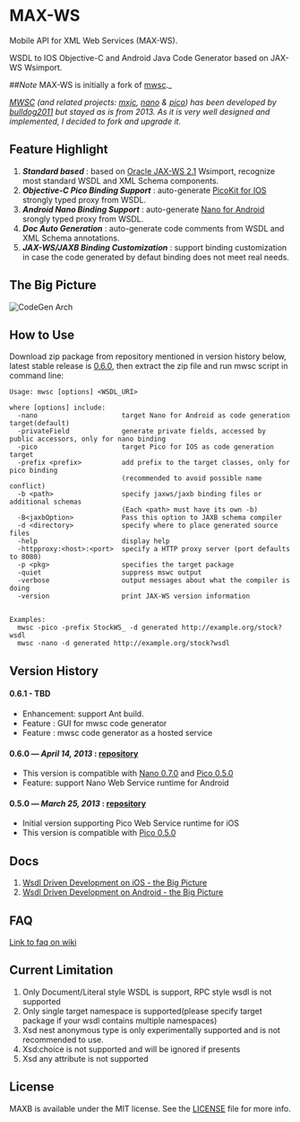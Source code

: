 # MAX-WS
Mobile API for XML Web Services (MAX-WS).

WSDL to IOS Objective-C and Android Java Code Generator based on JAX-WS Wsimport.

##_Note_
MAX-WS is initially a fork of [mwsc](https://github.com/maxep/mwsc)._

_[MWSC](https://github.com/maxep/mwsc) (and related projects: [mxjc](https://github.com/maxep/mxjc), [nano](https://github.com/maxep/nano) & [pico](https://github.com/bulldog2011/pico)) has been developed by [bulldog2011](http://bulldog2011.github.com) but stayed as is from 2013. As it is very well designed and implemented, I decided to fork and upgrade it._

## Feature Highlight
1. ***Standard based*** : based on [Oracle JAX-WS 2.1](http://jax-ws.java.net/2.1.1) Wsimport, recognize most standard WSDL and XML Schema components.
2. ***Objective-C Pico Binding Support*** : auto-generate [PicoKit for IOS](https://github.com/maxep/PicoKit) strongly typed proxy from WSDL.
3. ***Android Nano Binding Support*** : auto-generate [Nano for Android](https://github.com/maxep/nano) srongly typed proxy from WSDL.
4. ***Doc Auto Generation*** : auto-generate code comments from WSDL and XML Schema annotations.
5. ***JAX-WS/JAXB Binding Customization*** : support binding customization in case the code generated by defaut binding does not meet real needs. 

## The Big Picture

![CodeGen Arch](http://bulldog2011.github.com/images/pico/codegen-arch.png)


## How to Use

Download zip package from repository mentioned in version history below, latest stable release is [0.6.0](https://github.com/bulldog2011/bulldog-repo/raw/master/repo/releases/com/leansoft/mwsc/0.6.0/mwsc-0.6.0-bin.zip), then extract the zip file and run mwsc script in command line:

	Usage: mwsc [options] <WSDL_URI>
	
	where [options] include:
	  -nano                     target Nano for Android as code generation target(default)
	  -privateField             generate private fields, accessed by public accessors, only for nano binding
	  -pico                     target Pico for IOS as code generation target
	  -prefix <prefix>          add prefix to the target classes, only for pico binding
	                            (recommended to avoid possible name conflict)
	  -b <path>                 specify jaxws/jaxb binding files or additional schemas
	                            (Each <path> must have its own -b)
	  -B<jaxbOption>            Pass this option to JAXB schema compiler
	  -d <directory>            specify where to place generated source files
	  -help                     display help
	  -httpproxy:<host>:<port>  specify a HTTP proxy server (port defaults to 8080)
	  -p <pkg>                  specifies the target package
	  -quiet                    suppress mswc output
	  -verbose                  output messages about what the compiler is doing
	  -version                  print JAX-WS version information
	
	
	Examples:
	  mwsc -pico -prefix StockWS_ -d generated http://example.org/stock?wsdl
	  mwsc -nano -d generated http://example.org/stock?wsdl
  
  
## Version History

#### 0.6.1 - TBD
  * Enhancement: support Ant build.
  * Feature : GUI for mwsc code generator
  * Feature : mwsc code generator as a hosted service

#### 0.6.0 — *April 14, 2013* : [repository](https://github.com/bulldog2011/bulldog-repo/tree/master/repo/releases/com/leansoft/mwsc/0.6.0)
  * This version is compatible with [Nano 0.7.0](https://github.com/bulldog2011/bulldog-repo/tree/master/repo/releases/com/leansoft/nano/0.7.0) and [Pico 0.5.0](https://github.com/bulldog2011/pico/tree/v0.5.0)
  * Feature: support Nano Web Service runtime for Android

#### 0.5.0 — *March 25, 2013* : [repository](https://github.com/bulldog2011/bulldog-repo/tree/master/repo/releases/com/leansoft/mwsc/0.5.0)

  * Initial version supporting Pico Web Service runtime for iOS
  * This version is compatible with [Pico 0.5.0](https://github.com/bulldog2011/pico/tree/v0.5.0)
  
## Docs
1. [Wsdl Driven Development on iOS - the Big Picture](http://bulldog2011.github.com/blog/2013/03/25/wsdl-driven-development-on-ios-the-big-picture/)
2. [Wsdl Driven Development on Android - the Big Picture]()

## FAQ
[Link to faq on wiki](https://github.com/bulldog2011/mwsc/wiki/FAQ)

## Current Limitation
1. Only Document/Literal style WSDL is support, RPC style wsdl is not supported
2. Only single target namespace is supported(please specify target package if your wsdl contains multiple namespaces)
2. Xsd nest anonymous type is only experimentally supported and is not recommended to use.
3. Xsd:choice is not supported and will be ignored if presents
5. Xsd any attribute is not supported

## License

MAXB is available under the MIT license. See the [LICENSE](LICENSE) file for more info. 






